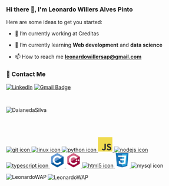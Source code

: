 ### Hi there 👋, I'm Leonardo Willers Alves Pinto

Here are some ideas to get you started:

- 🔭 I’m currently working at Creditas

- 🌱 I’m currently learning **Web development** and **data science**

- 📫 How to reach me **leonardowillersap@gmail.com**

### :handshake: Contact Me

<a href="https://www.linkedin.com/in/leonardo-willers/"><img alt="LinkedIn" src="https://img.shields.io/badge/LinkedIn-blue?style=flat-square&logo=linkedin"></a> [![Gmail Badge](https://img.shields.io/badge/-Contato-c14438?style=flat-square&logo=Gmail&logoColor=white&link=mailto:leonardowillersap@gmail.com)](mailto:leonardowillersap@gmail.com)

<br>

![DaianedaSilva](https://komarev.com/ghpvc/?username=LeonardoWAP)

<br>



<br>
<br>
 <a href="https://git-scm.com/" target="_blank"> <img src="https://www.vectorlogo.zone/logos/git-scm/git-scm-icon.svg" alt="git icon" width="40" height="40" /> </a> <a href="https://www.debian.org" target="_blank"> <img src="https://www.vectorlogo.zone/logos/linux/linux-icon.svg" alt="linux icon" width="40" height="40" /> </a> <a href="https://www.python.org" target="_blank"> <img src="https://www.vectorlogo.zone/logos/python/python-icon.svg" alt="python icon" width="40" height="40" /> </a> <a href="https://js.org" target="_blank"> <img src="https://raw.githubusercontent.com/devicons/devicon/master/icons/javascript/javascript-original.svg" alt="javascript icon" width="40" height="40" /> </a> <a href="https://nodejs.org/" target="_blank"> <img src="https://www.vectorlogo.zone/logos/nodejs/nodejs-icon.svg" alt="nodejs icon" width="40" height="40" /> </a> <a href="https://www.typescriptlang.org" target="_blank"> <img src="https://www.vectorlogo.zone/logos/typescriptlang/typescriptlang-icon.svg" alt="typescript icon" width="40" height="40" /> </a> <a href="https://www.cprogramming.com" target="_blank"> <img src="https://raw.githubusercontent.com/devicons/devicon/master/icons/c/c-original.svg" alt="c icon" width="40" height="40" /> </a> <a href="http://www.cplusplus.org" target="_blank"> <img src="https://raw.githubusercontent.com/devicons/devicon/master/icons/cplusplus/cplusplus-original.svg" alt="c plus plus icon" width="40" height="40" /> </a> <a href="https://www.w3.org/html/" target="_blank"> <img src="https://www.vectorlogo.zone/logos/w3_html5/w3_html5-icon.svg" alt="html5 icon" width="40" height="40" /> </a><a href="https://www.w3.org/Style/CSS/Overview.en.html/" target="_blank"> <img src="https://raw.githubusercontent.com/devicons/devicon/master/icons/css3/css3-original.svg" alt="css3 icon" width="40" height="40" /> </a> <img src="https://www.vectorlogo.zone/logos/mysql/mysql-icon.svg" alt="mysql icon" width="40" height="40" /> </a> 


<br>



<p><img align="left" src="https://github-readme-stats.vercel.app/api/top-langs/?username=LeonardoWAP&layout=compact&hide=html&langs_count=6" alt="LeonardoWAP" /></p>

<p>&nbsp;<img align="center" src="https://github-readme-stats.vercel.app/api?username=LeonardoWAP&show_icons=true" alt="LeonardoWAP" /></p>
